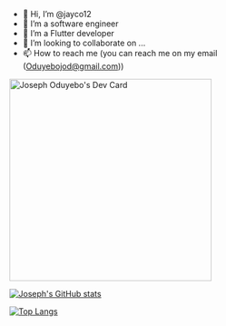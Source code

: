 - 👋 Hi, I’m @jayco12
- 👀 I’m a software engineer
- 🌱 I’m a Flutter developer
- 💞️ I’m looking to collaborate on ...
- 📫 How to reach me (you can reach me on my email (Oduyebojod@gmail.com))

<!---
jayco12/jayco12 is a ✨ special ✨ repository because its `README.md` (this file) appears on your GitHub profile.
You can click the Preview link to take a look at your changes.
--->
<a href="https://app.daily.dev/josephoduyebo"><img src="https://api.daily.dev/devcards/v2/NNzJy5rIGeTWFvL0Qoc1y.png?type=default&r=o8q" width="356" alt="Joseph Oduyebo's Dev Card"/></a>

[![Joseph's GitHub stats](https://github-readme-stats.vercel.app/api?username=jayco12)](https://github.com/jayco12/github-readme-stats)

[![Top Langs](https://github-readme-stats.vercel.app/api/top-langs/?username=jayco12)](https://github.com/jayco12/github-readme-stats)
